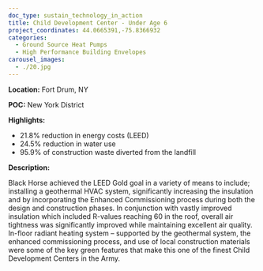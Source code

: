 ```yaml
---
doc_type: sustain_technology_in_action
title: Child Development Center - Under Age 6
project_coordinates: 44.0665391,-75.8366932
categories:
  - Ground Source Heat Pumps
  - High Performance Building Envelopes
carousel_images:
  - ./20.jpg
---
```


**Location:** Fort Drum, NY

**POC:** New York District

**Highlights:**

- 21.8% reduction in energy costs (LEED)
- 24.5% reduction in water use
- 95.9% of construction waste diverted from the landfill

**Description:**

Black Horse achieved the LEED Gold goal in a variety of means to include; installing a geothermal HVAC system, significantly increasing the insulation and by incorporating the Enhanced Commissioning process during both the design and construction phases. In conjunction with vastly improved insulation which included R-values reaching 60 in the roof, overall air tightness was significantly improved while maintaining excellent air quality. In-floor radiant heating system – supported by the geothermal system, the enhanced commissioning process, and use of local construction materials were some of the key green features that make this one of the finest Child Development Centers in the Army.
